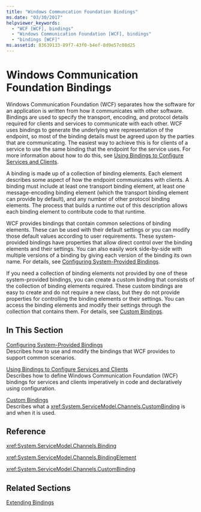 ```yaml
---
title: "Windows Communcation Foundation Bindings"
ms.date: "03/30/2017"
helpviewer_keywords: 
  - "WCF [WCF], bindings"
  - "Windows Communication Foundation [WCF], bindings"
  - "bindings [WCF]"
ms.assetid: 83639133-89f7-43f0-b4ef-8d9e57c08d25
---
```

# Windows Communication Foundation Bindings
Windows Communication Foundation (WCF) separates how the software for an application is written from how it communicates with other software. Bindings are used to specify the transport, encoding, and protocol details required for clients and services to communicate with each other. WCF uses bindings to generate the underlying wire representation of the endpoint, so most of the binding details must be agreed upon by the parties that are communicating. The easiest way to achieve this is for clients of a service to use the same binding that the endpoint for the service uses. For more information about how to do this, see [Using Bindings to Configure Services and Clients](~/docs/framework/wcf/using-bindings-to-configure-services-and-clients.md).  
  
 A binding is made up of a collection of binding elements. Each element describes some aspect of how the endpoint communicates with clients. A binding must include at least one transport binding element, at least one message-encoding binding element (which the transport binding element can provide by default), and any number of other protocol binding elements. The process that builds a runtime out of this description allows each binding element to contribute code to that runtime.  
  
 WCF provides bindings that contain common selections of binding elements. These can be used with their default settings or you can modify those default values according to user requirements. These system-provided bindings have properties that allow direct control over the binding elements and their settings. You can also easily work side-by-side with multiple versions of a binding by giving each version of the binding its own name. For details, see [Configuring System-Provided Bindings](../../../../docs/framework/wcf/feature-details/configuring-system-provided-bindings.md).  
  
 If you need a collection of binding elements not provided by one of these system-provided bindings, you can create a custom binding that consists of the collection of binding elements required. These custom bindings are easy to create and do not require a new class, but they do not provide properties for controlling the binding elements or their settings. You can access the binding elements and modify their settings through the collection that contains them. For details, see [Custom Bindings](../../../../docs/framework/wcf/extending/custom-bindings.md).  
  
## In This Section  
 [Configuring System-Provided Bindings](../../../../docs/framework/wcf/feature-details/configuring-system-provided-bindings.md)  
 Describes how to use and modify the bindings that WCF provides to support common scenarios.  
  
 [Using Bindings to Configure Services and Clients](../../../../docs/framework/wcf/using-bindings-to-configure-services-and-clients.md)  
 Describes how to define Windows Communication Foundation (WCF) bindings for services and clients imperatively in code and declaratively using configuration.  
  
 [Custom Bindings](../../../../docs/framework/wcf/extending/custom-bindings.md)  
 Describes what a <xref:System.ServiceModel.Channels.CustomBinding> is and when it is used.  
  
## Reference  
 <xref:System.ServiceModel.Channels.Binding>  
  
 <xref:System.ServiceModel.Channels.BindingElement>  
  
 <xref:System.ServiceModel.Channels.CustomBinding>  
  
## Related Sections  
 [Extending Bindings](../../../../docs/framework/wcf/extending/extending-bindings.md)
